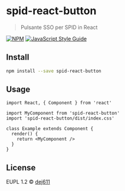 # spid-react-button

> Pulsante SSO per SPID in React

[![NPM](https://img.shields.io/npm/v/spid-react-button.svg)](https://www.npmjs.com/package/spid-react-button) [![JavaScript Style Guide](https://img.shields.io/badge/code_style-standard-brightgreen.svg)](https://standardjs.com)

## Install

```bash
npm install --save spid-react-button
```

## Usage

```tsx
import React, { Component } from 'react'

import MyComponent from 'spid-react-button'
import 'spid-react-button/dist/index.css'

class Example extends Component {
  render() {
    return <MyComponent />
  }
}
```

## License

EUPL 1.2 © [dej611](https://github.com/dej611)
